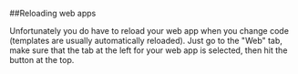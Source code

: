 
<!--
.. title: Reload webapp
.. slug: ReloadWebApp
.. date: 2015-05-13 14:35:28 UTC+01:00
.. tags:
.. category:
.. link:
.. description:
.. type: text
-->





##Reloading web apps


Unfortunately you do have to reload your web app when you change code (templates are usually automatically reloaded). Just go to the "Web" tab, make sure that the tab at the left for your web app is selected, then hit the button at the top. 
